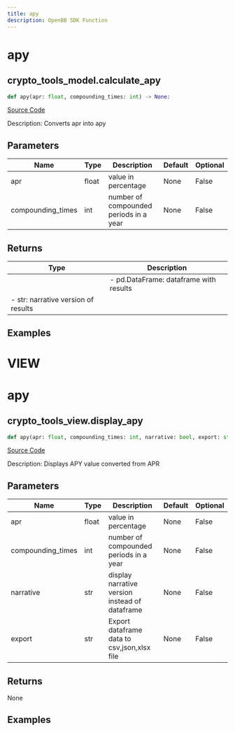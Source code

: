 ```yaml
---
title: apy
description: OpenBB SDK Function
---
```

# apy

## crypto_tools_model.calculate_apy

```python
def apy(apr: float, compounding_times: int) -> None:
```
[Source Code](https://github.com/OpenBB-finance/OpenBBTerminal/tree/main/openbb_terminal/cryptocurrency/tools/tools_model.py#L18)

Description: Converts apr into apy

## Parameters

| Name | Type | Description | Default | Optional |
| ---- | ---- | ----------- | ------- | -------- |
| apr | float | value in percentage | None | False |
| compounding_times | int | number of compounded periods in a year | None | False |

## Returns

| Type | Description |
| ---- | ----------- |
|  | - pd.DataFrame: dataframe with results
- str: narrative version of results |

## Examples




# VIEW

# apy

## crypto_tools_view.display_apy

```python
def apy(apr: float, compounding_times: int, narrative: bool, export: str) -> None:
```
[Source Code](https://github.com/OpenBB-finance/OpenBBTerminal/tree/main/openbb_terminal/cryptocurrency/tools/tools_view.py#L15)

Description: Displays APY value converted from APR

## Parameters

| Name | Type | Description | Default | Optional |
| ---- | ---- | ----------- | ------- | -------- |
| apr | float | value in percentage | None | False |
| compounding_times | int | number of compounded periods in a year | None | False |
| narrative | str | display narrative version instead of dataframe | None | False |
| export | str | Export dataframe data to csv,json,xlsx file | None | False |

## Returns

None

## Examples

